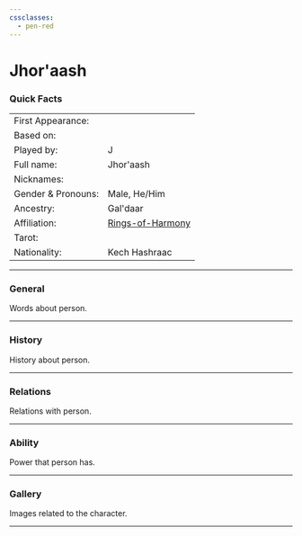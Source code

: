 ```yaml
---
cssclasses:
  - pen-red
---
```

# Jhor'aash
### Quick Facts

|                    |                                                |
| ------------------ | ---------------------------------------------- |
| First Appearance:  |                                                |
| Based on:          |                                                |
| Played by:         | J                                              |
| Full name:         | Jhor'aash                                      |
| Nicknames:         |                                                |
| Gender & Pronouns: | Male, He/Him                                   |
| Ancestry:          | Gal'daar                                       |
| Affiliation:       | [Rings-of-Harmony](../-Groups/Rings-of-Harmony.md) |
| Tarot:             |                                                |
| Nationality:       | Kech Hashraac                                  |
***
### General
Words about person.

***
### History
History about person.

***
### Relations
Relations with person.

***
### Ability
Power that person has.

***
### Gallery
Images related to the character.

***
